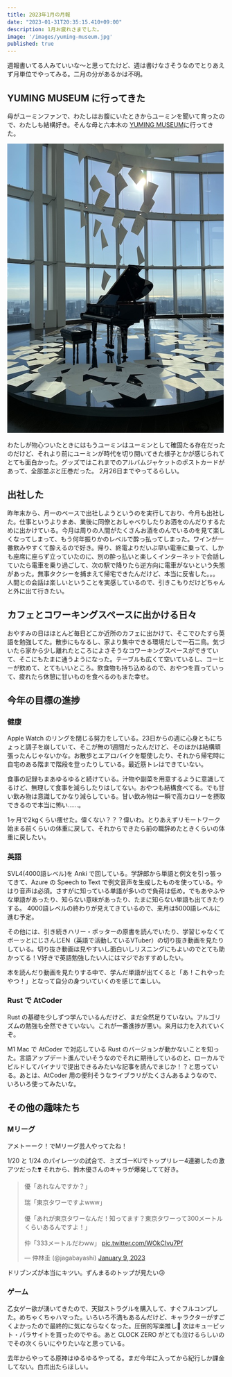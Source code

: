 ```yaml
---
title: 2023年1月の月報
date: "2023-01-31T20:35:15.410+09:00"
description: 1月お疲れさまでした。
image: '/images/yuming-museum.jpg'
published: true
---
```


週報書いてる人みていいな〜と思ってたけど、週は書けなさそうなのでとりあえず月単位でやってみる。二月の分があるかは不明。

## YUMING MUSEUM に行ってきた

母がユーミンファンで、わたしはお腹にいたときからユーミンを聞いて育ったので、わたしも結構好き。そんな母と六本木の [YUMING MUSEUM](https://yumingmuseum.jp/)に行ってきた。

![YUMING MUSEUM の入り口のピアノ](/images/yuming-museum.jpg)

わたしが物心ついたときにはもうユーミンはユーミンとして確固たる存在だったのだけど、それより前にユーミンが時代を切り開いてきた様子とかが感じられてとても面白かった。グッズではこれまでのアルバムジャケットのポストカードがあって、全部並ぶと圧巻だった。
2月26日までやってるらしい。

## 出社した

昨年末から、月一のペースで出社しようというのを実行しており、今月も出社した。仕事というよりまあ、業後に同僚とおしゃべりしたりお酒をのんだりするために出かけている。今月は周りの人間がたくさんお酒をのんでいるのを見て楽しくなってしまって、もう何年振りかのレベルで酔っ払ってしまった。ワインが一番飲みやすくて酔えるので好き。帰り、終電よりだいぶ早い電車に乗って、しかも座席に座らず立っていたのに、別の酔っ払いと楽しくインターネットで会話していたら電車を乗り過ごして、次の駅で降りたら逆方向に電車がないという失態があった。無事タクシーを捕まえて帰宅できたんだけど、本当に反省した。。。
人間との会話は楽しいということを実感しているので、引きこもりだけどちゃんと外に出て行きたい。

## カフェとコワーキングスペースに出かける日々

おやすみの日はほとんど毎日どこか近所のカフェに出かけて、そこでひたすら英語を勉強してた。散歩にもなるし、家より集中できる環境だしで一石二鳥。気づいたら家から少し離れたところによさそうなコワーキングスペースができていて、そこにもたまに通うようになった。テーブルも広くて空いているし、コーヒーが飲めて、とてもいいところ。飲食物も持ち込めるので、おやつを買っていって、疲れたら休憩に甘いものを食べるのもまた幸せ。

## 今年の目標の進捗

### 健康

Apple Watch のリングを閉じる努力をしている。23日からの週に心身ともにちょっと調子を崩していて、そこが無の1週間だったんだけど、そのほかは結構頑張ったんじゃないかな。お散歩とエアロバイクを駆使したり、それから帰宅時に自宅のある階まで階段を登ったりしている。最近筋トレはできていない。

食事の記録もまあゆるゆると続けている。汁物や副菜を用意するように意識してるけど、無理して食事を減らしたりはしてない。おやつも結構食べてる。でも甘い飲み物は意識してかなり減らしている。甘い飲み物は一瞬で高カロリーを摂取できるので本当に怖い……。

1ヶ月で2kgくらい痩せた。偉くない？？？偉いわ。とりあえずリモートワーク始まる前くらいの体重に戻して、それからできたら前の職辞めたときくらいの体重に戻したい。

### 英語

SVL4(4000語レベル)を Anki で回している。学辞郎から単語と例文を引っ張ってきて、Azure の Speech to Text で例文音声を生成したものを使っている。やはり音声は必須。さすがに知っている単語が多いので負荷は低め。でもあやふやな単語があったり、知らない意味があったり、たまに知らない単語も出てきたりする。
4000語レベルの終わりが見えてきているので、来月は5000語レベルに進む予定。

その他には、引き続きハリー・ポッターの原書を読んでいたり、学習じゃなくてボーッとにじさんじEN（英語で活動しているVTuber）の切り抜き動画を見たりしている。切り抜き動画は見やすいし面白いしリスニングにもよいのでとても助かってる！V好きで英語勉強したい人にはマジでおすすめしたい。

本を読んだり動画を見たりする中で、学んだ単語が出てくると「あ！これやったやつ！」となって自分の身ついていくのを感じて楽しい。


### Rust で AtCoder

Rust の基礎を少しずつ学んでいるんだけど、まだ全然足りていない。アルゴリズムの勉強も全然できていない。これが一番進捗が悪い。来月は力を入れていくぞ。

M1 Mac で AtCoder で対応している Rust のバージョンが動かないことを知った。言語アップデート進んでいそうなのでそれに期待しているのと、ローカルでビルドしてバイナリで提出できるみたいな記事を読んでまじか！？と思っている。あとは、AtCoder 用の便利そうなライブラリがたくさんあるようなので、いろいろ使ってみたいな。

## その他の趣味たち
### Mリーグ
アメトーーク！でMリーグ芸人やってたね！

1/20 と 1/24 のパイレーツの試合で、ミズゴーKUでトップリレー4連勝したの激アツだった❣️ それから、鈴木優さんのキャラが爆発してて好き。
<blockquote class="twitter-tweet"><p lang="ja" dir="ltr">優「あれなんですか？」<br><br>瑞「東京タワーですよwww」<br><br>優「あれが東京タワーなんだ！知ってます？東京タワーって300メートルくらいあるんですよ！」<br><br>仲「333メートルだわww」 <a href="https://t.co/WOkCIvu7Pf">pic.twitter.com/WOkCIvu7Pf</a></p>&mdash; 仲林圭 (@jagabayashi) <a href="https://twitter.com/jagabayashi/status/1612323246820720641?ref_src=twsrc%5Etfw">January 9, 2023</a></blockquote> <script async src="https://platform.twitter.com/widgets.js" charset="utf-8"></script>
ドリブンズが本当にキツい。ずんまるのトップが見たい😢

### ゲーム
乙女ゲー欲が湧いてきたので、天獄ストラグルを購入して、すぐフルコンプした。めちゃくちゃハマった。いろいろ不満もあるんだけど、キャラクターがすごくよかったので最終的に気にならなくなった。圧倒的写楽推し🎲 次はキューピット・パラサイトを買ったのでやる。あと CLOCK ZERO がとても泣けるらしいのでその次くらいにやりたいなと思っている。

去年からやってる原神はゆるゆるやってる。まだ今年に入ってから紀行しか課金してない。白朮出たらほしい。
